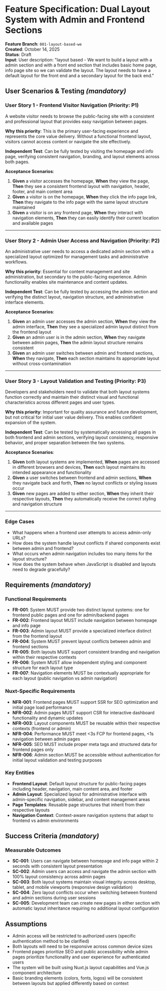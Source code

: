 # Feature Specification: Dual Layout System with Admin and Frontend Sections

**Feature Branch**: `001-layout-based-we`  
**Created**: October 14, 2025  
**Status**: Draft  
**Input**: User description: "layout based - We want to build a layout with a admin section and with a front end section that includes basic home page, info page site so we can validate the layout. The layout needs to have a default layout for the front end and a secondary layout for the back end."

## User Scenarios & Testing _(mandatory)_

### User Story 1 - Frontend Visitor Navigation (Priority: P1)

A website visitor needs to browse the public-facing site with a consistent and professional layout that provides easy navigation between pages.

**Why this priority**: This is the primary user-facing experience and represents the core value delivery. Without a functional frontend layout, visitors cannot access content or navigate the site effectively.

**Independent Test**: Can be fully tested by visiting the homepage and info page, verifying consistent navigation, branding, and layout elements across both pages.

**Acceptance Scenarios**:

1. **Given** a visitor accesses the homepage, **When** they view the page, **Then** they see a consistent frontend layout with navigation, header, footer, and main content area
2. **Given** a visitor is on the homepage, **When** they click the info page link, **Then** they navigate to the info page with the same layout structure maintained
3. **Given** a visitor is on any frontend page, **When** they interact with navigation elements, **Then** they can easily identify their current location and available pages

---

### User Story 2 - Admin User Access and Navigation (Priority: P2)

An administrative user needs to access a dedicated admin section with a specialized layout optimized for management tasks and administrative workflows.

**Why this priority**: Essential for content management and site administration, but secondary to the public-facing experience. Admin functionality enables site maintenance and content updates.

**Independent Test**: Can be fully tested by accessing the admin section and verifying the distinct layout, navigation structure, and administrative interface elements.

**Acceptance Scenarios**:

1. **Given** an admin user accesses the admin section, **When** they view the admin interface, **Then** they see a specialized admin layout distinct from the frontend layout
2. **Given** an admin user is in the admin section, **When** they navigate between admin pages, **Then** the admin layout structure remains consistent
3. **Given** an admin user switches between admin and frontend sections, **When** they navigate, **Then** each section maintains its appropriate layout without cross-contamination

---

### User Story 3 - Layout Validation and Testing (Priority: P3)

Developers and stakeholders need to validate that both layout systems function correctly and maintain their distinct visual and functional characteristics across different pages and user types.

**Why this priority**: Important for quality assurance and future development, but not critical for initial user value delivery. This enables confident expansion of the system.

**Independent Test**: Can be tested by systematically accessing all pages in both frontend and admin sections, verifying layout consistency, responsive behavior, and proper separation between the two systems.

**Acceptance Scenarios**:

1. **Given** both layout systems are implemented, **When** pages are accessed in different browsers and devices, **Then** each layout maintains its intended appearance and functionality
2. **Given** a user switches between frontend and admin sections, **When** they navigate back and forth, **Then** no layout conflicts or styling issues occur
3. **Given** new pages are added to either section, **When** they inherit their respective layouts, **Then** they automatically receive the correct styling and navigation structure

---

### Edge Cases

- What happens when a frontend user attempts to access admin-only URLs?
- How does the system handle layout conflicts if shared components exist between admin and frontend?
- What occurs when admin navigation includes too many items for the layout structure?
- How does the system behave when JavaScript is disabled and layouts need to degrade gracefully?

## Requirements _(mandatory)_

### Functional Requirements

- **FR-001**: System MUST provide two distinct layout systems: one for frontend public pages and one for admin/backend pages
- **FR-002**: Frontend layout MUST include navigation between homepage and info page
- **FR-003**: Admin layout MUST provide a specialized interface distinct from the frontend layout
- **FR-004**: System MUST prevent layout conflicts between admin and frontend sections
- **FR-005**: Both layouts MUST support consistent branding and navigation within their respective contexts
- **FR-006**: System MUST allow independent styling and component structure for each layout type
- **FR-007**: Navigation elements MUST be contextually appropriate for each layout (public navigation vs admin navigation)

### Nuxt-Specific Requirements

- **NFR-001**: Frontend pages MUST support SSR for SEO optimization and initial page load performance
- **NFR-002**: Admin pages MUST support CSR for interactive dashboard functionality and dynamic updates
- **NFR-003**: Layout components MUST be reusable within their respective contexts (frontend or admin)
- **NFR-004**: Performance MUST meet <3s FCP for frontend pages, <1s navigation between admin pages
- **NFR-005**: SEO MUST include proper meta tags and structured data for frontend pages only
- **NFR-006**: Admin section MUST be accessible without authentication for initial layout validation and testing purposes

### Key Entities

- **Frontend Layout**: Default layout structure for public-facing pages including header, navigation, main content area, and footer
- **Admin Layout**: Specialized layout for administrative interface with admin-specific navigation, sidebar, and content management areas
- **Page Templates**: Reusable page structures that inherit from their respective layouts
- **Navigation Context**: Context-aware navigation systems that adapt to frontend vs admin environments

## Success Criteria _(mandatory)_

### Measurable Outcomes

- **SC-001**: Users can navigate between homepage and info page within 2 seconds with consistent layout presentation
- **SC-002**: Admin users can access and navigate the admin section with 100% layout consistency across admin pages
- **SC-003**: Both layout systems maintain visual integrity across desktop, tablet, and mobile viewports (responsive design validation)
- **SC-004**: Zero layout conflicts occur when switching between frontend and admin sections during user sessions
- **SC-005**: Development team can create new pages in either section with automatic layout inheritance requiring no additional layout configuration

## Assumptions

- Admin access will be restricted to authorized users (specific authentication method to be clarified)
- Both layouts will need to be responsive across common device sizes
- Frontend pages prioritize SEO and public accessibility while admin pages prioritize functionality and user experience for authenticated users
- The system will be built using Nuxt.js layout capabilities and Vue.js component architecture
- Basic branding elements (colors, fonts, logos) will be consistent between layouts but applied differently based on context
